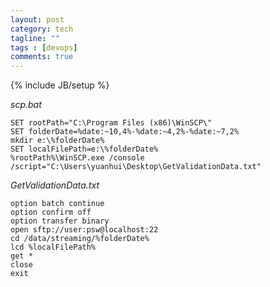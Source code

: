 ```yaml
---
layout: post
category: tech
tagline: ""
tags : [devops]
comments: true
---
```

{% include JB/setup %}

*scp.bat*
```
SET rootPath="C:\Program Files (x86)\WinSCP\"
SET folderDate=%date:~10,4%-%date:~4,2%-%date:~7,2%
mkdir e:\%folderDate%
SET localFilePath=e:\%folderDate%
%rootPath%\WinSCP.exe /console /script="C:\Users\yuanhui\Desktop\GetValidationData.txt"
```

*GetValidationData.txt*

```
option batch continue
option confirm off
option transfer binary
open sftp://user:psw@localhost:22
cd /data/streaming/%folderDate%
lcd %localFilePath%
get *
close
exit
```
